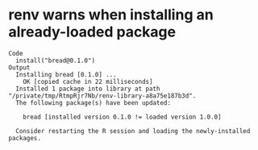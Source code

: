 # renv warns when installing an already-loaded package

    Code
      install("bread@0.1.0")
    Output
      Installing bread [0.1.0] ...
      	OK [copied cache in 22 milliseconds]
      Installed 1 package into library at path "/private/tmp/RtmpRjr7Nb/renv-library-a8a75e187b3d".
      The following package(s) have been updated:
      
      	bread [installed version 0.1.0 != loaded version 1.0.0]
      
      Consider restarting the R session and loading the newly-installed packages.
      

